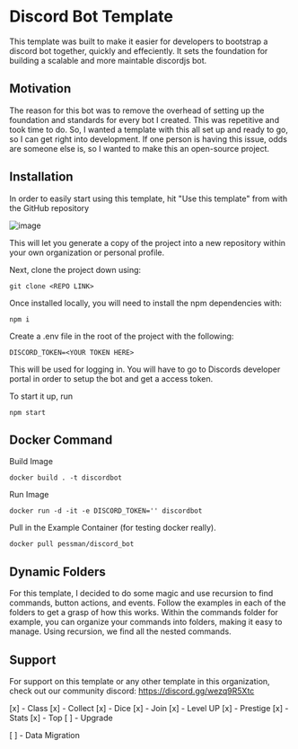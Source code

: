 # Discord Bot Template
This template was built to make it easier for developers to bootstrap a discord bot together, quickly and effeciently. It sets the foundation for building a scalable and more maintable discordjs bot.

## Motivation
The reason for this bot was to remove the overhead of setting up the foundation and standards for every bot I created. This was repetitive and took time to do. So, I wanted a template with this all set up and ready to go, so I can get right into development. If one person is having this issue, odds are someone else is, so I wanted to make this an open-source project.

## Installation
In order to easily start using this template, hit "Use this template" from with the GitHub repository

![image](https://user-images.githubusercontent.com/34040658/170808950-9c9165f7-a3ab-4915-8177-c39cf12d2bb5.png)

This will let you generate a copy of the project into a new repository within your own organization or personal profile.

Next, clone the project down using:

```
git clone <REPO LINK>
```

Once installed locally, you will need to install the npm dependencies with:

```
npm i
```

Create a .env file in the root of the project with the following:

```
DISCORD_TOKEN=<YOUR TOKEN HERE>
```

This will be used for logging in. You will have to go to Discords developer portal in order to setup the bot and get a access token.

To start it up, run 

```
npm start
```

## Docker Command
Build Image
```
docker build . -t discordbot
```

Run Image
```
docker run -d -it -e DISCORD_TOKEN='' discordbot
```

Pull in the Example Container (for testing docker really). 
```
docker pull pessman/discord_bot
```

## Dynamic Folders
For this template, I decided to do some magic and use recursion to find commands, button actions, and events. Follow the examples in each of the folders to get a grasp of how this works. Within the commands folder for example, you can organize your commands into folders, making it easy to manage. Using recursion, we find all the nested commands. 

## Support
For support on this template or any other template in this organization, check out our community discord: https://discord.gg/wezq9R5Xtc


[x] - Class 
[x] - Collect
[x] - Dice
[x] - Join
[x] - Level UP
[x] - Prestige
[x] - Stats
[x] - Top
[ ] - Upgrade

[ ] - Data Migration